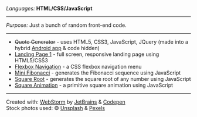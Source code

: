 <i>Languages: </i><b>HTML/CSS/JavaScript</b>
<hr>
<i>Purpose: </i>Just a bunch of random front-end code.
<hr>
<ul>
  <li><strike>Quote Generator</strike> - uses HTML5, CSS3, JavaScript, JQuery (made into a hybrid <a href="https://play.google.com/store/apps/details?id=a.b.c.mquotes" target="_blank">Android app</a> & code hidden)
  <li><a href="http://jillpla.com/landingpage1/landpage1.html" target="_blank">Landing Page 1</a> - full screen, responsive landing page using HTML5/CSS3
  <li><a href="http://jillpla.com/flexbox/flex1.html" target="_blank">Flexbox Navigation</a> - a CSS flexbox navigation menu
  <li><a href="http://jillpla.com/minifib/minifib.html" target="_blank">Mini Fibonacci</a> - generates the Fibonacci sequence using JavaScript
  <li><a href="http://jillpla.com/squareroot/squareroot.html" target="_blank">Square Root</a> - generates the square root of any number using JavaScript
  <li><a href="http://jillpla.com/sqanimation/squareanimation.html" target="_blank">Square Animation</a> - a primitive square animation using JavaScript
</ul>
<hr>
Created with: <a href="https://www.jetbrains.com/webstorm/" target="_blank">WebStorm</a> by <a href="https://www.jetbrains.com/" target="_blank">JetBrains</a> & <a href="https://codepen.io/" target="_blank">Codepen</a>
<br />
Stock photos used: © <a href="https://unsplash.com/" target="_blank">Unsplash</a> & <a href="https://www.pexels.com/" target="_blank">Pexels</a>

